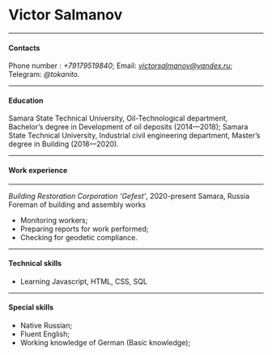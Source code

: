 # Victor Salmanov
 
---
#### Contacts
Phone number : *+79179519840*;
Email:  *victorsalmanov@yandex.ru*;
Telegram: *@tokanito*.
 
---
#### Education 
Samara State Technical University, Oil-Technological department, Bachelor’s degree in Development of oil deposits (2014—2018);
Samara State Technical University, Industrial civil engineering department, Master’s degree in Building (2018—2020).

---

#### Work experience

---

*Building Restoration Corporation 'Gefest'*, 2020-present
Samara, Russia
Foreman of building and assembly works

- Monitoring workers;
- Preparing reports for work performed;
- Checking for geodetic compliance.

---
#### Technical skills
- Learning Javascript, HTML, CSS, SQL

---

#### Special skills

- Native Russian;
- Fluent English;
- Working knowledge of German (Basic knowledge);

